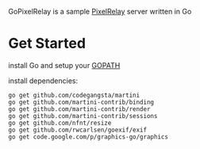 GoPixelRelay is a sample [PixelRelay](http://pixelrelay.com) server written in Go

# Get Started #

install Go and setup your [GOPATH](http://golang.org/doc/code.html#GOPATH)

install dependencies:

    go get github.com/codegangsta/martini
    go get github.com/martini-contrib/binding
    go get github.com/martini-contrib/render
    go get github.com/martini-contrib/sessions
    go get github.com/nfnt/resize
    go get github.com/rwcarlsen/goexif/exif
    go get code.google.com/p/graphics-go/graphics

